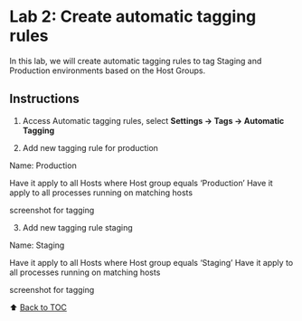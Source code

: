 # Lab 2: Create automatic tagging rules

In this lab, we will create automatic tagging rules to tag  Staging and Production environments based on the Host Groups.

## Instructions

1. Access Automatic tagging rules, select **Settings -> Tags -> Automatic Tagging**

2. Add new tagging rule for production

Name: Production

Have it apply to all Hosts where Host group equals ‘Production’
Have it apply to all processes running on matching hosts

screenshot for tagging

3. Add new tagging rule staging

Name: Staging

Have it apply to all Hosts where Host group equals ‘Staging’
Have it apply to all processes running on matching hosts


screenshot for tagging

:arrow_up: [Back to TOC](/README.md)